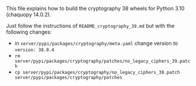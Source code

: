 This file explains how to build the cryptography 38 wheels for Python 3.10 (chaquopy 14.0.2).

Just follow the instructions of `README_cryptography_39.md` but with the following changes:

- in `server/pypi/packages/cryptography/meta.yaml` change version to `version: 38.0.4`
- `rm server/pypi/packages/cryptography/patches/no_legacy_ciphers_39.patch`
- `cp server/pypi/packages/cryptography/no_legacy_ciphers_38.patch server/pypi/packages/cryptography/patches`

